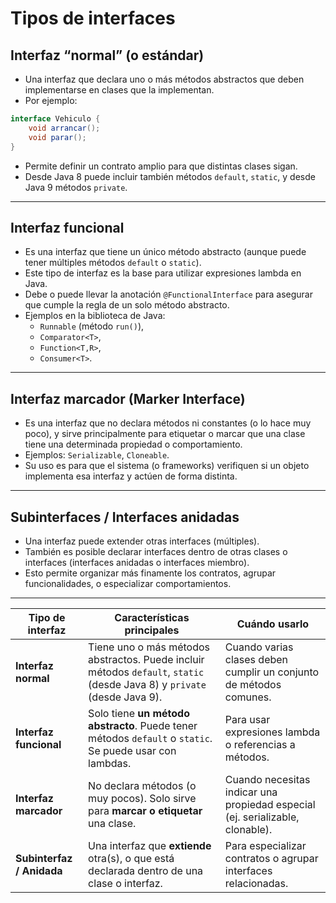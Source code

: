 # Tipos de interfaces

## Interfaz “normal” (o estándar)

- Una interfaz que declara uno o más métodos abstractos que deben implementarse en clases que la implementan.
- Por ejemplo:

```java
interface Vehiculo {
    void arrancar();
    void parar();
}
```

- Permite definir un contrato amplio para que distintas clases sigan.
- Desde Java 8 puede incluir también métodos `default`, `static`, y desde Java 9 métodos `private`.

---

## Interfaz funcional

- Es una interfaz que tiene un único método abstracto (aunque puede tener múltiples métodos `default` o `static`).
- Este tipo de interfaz es la base para utilizar expresiones lambda en Java.
- Debe o puede llevar la anotación `@FunctionalInterface` para asegurar que cumple la regla de un solo método abstracto.
- Ejemplos en la biblioteca de Java:  
  - `Runnable` (método `run()`),  
  - `Comparator<T>`,  
  - `Function<T,R>`,  
  - `Consumer<T>`.

---

## Interfaz marcador (Marker Interface)

- Es una interfaz que no declara métodos ni constantes (o lo hace muy poco), y sirve principalmente para etiquetar o marcar que una clase tiene una determinada propiedad o comportamiento.
- Ejemplos: `Serializable`, `Cloneable`.
- Su uso es para que el sistema (o frameworks) verifiquen si un objeto implementa esa interfaz y actúen de forma distinta.

---

## Subinterfaces / Interfaces anidadas

- Una interfaz puede extender otras interfaces (múltiples).
- También es posible declarar interfaces dentro de otras clases o interfaces (interfaces anidadas o interfaces miembro).
- Esto permite organizar más finamente los contratos, agrupar funcionalidades, o especializar comportamientos.

---

| Tipo de interfaz       | Características principales                                                | Cuándo usarlo                         |
|------------------------|---------------------------------------------------------------------------|----------------------------------------|
| **Interfaz normal**    | Tiene uno o más métodos abstractos. Puede incluir métodos `default`, `static` (desde Java 8) y `private` (desde Java 9). | Cuando varias clases deben cumplir un conjunto de métodos comunes. |
| **Interfaz funcional** | Solo tiene **un método abstracto**. Puede tener métodos `default` o `static`. Se puede usar con lambdas. | Para usar expresiones lambda o referencias a métodos. |
| **Interfaz marcador**  | No declara métodos (o muy pocos). Solo sirve para **marcar o etiquetar** una clase. | Cuando necesitas indicar una propiedad especial (ej. serializable, clonable). |
| **Subinterfaz / Anidada** | Una interfaz que **extiende** otra(s), o que está declarada dentro de una clase o interfaz. | Para especializar contratos o agrupar interfaces relacionadas. |
